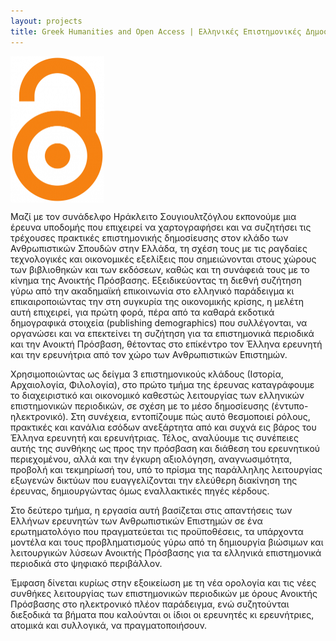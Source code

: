 ```yaml
---
layout: projects
title: Greek Humanities and Open Access | Ελληνικές Επιστημονικές Δημοσιεύσεις Ανθρωπιστικών Επιστημών και Ανοικτή Πρόσβαση
---
```

  <img src="../images/openaccess.png" width="150px" align="middle"/>

Μαζί με τον συνάδελφο Ηράκλειτο Σουγιουλτζόγλου εκπονούμε μια έρευνα υποδομής που επιχειρεί να χαρτογραφήσει και να συζητήσει τις τρέχουσες πρακτικές επιστημονικής δημοσίευσης στον κλάδο των Ανθρωπιστικών Σπουδών στην Ελλάδα, τη σχέση τους με τις ραγδαίες τεχνολογικές και οικονομικές εξελίξεις που σημειώνονται στους χώρους των βιβλιοθηκών και των εκδόσεων, καθώς και τη συνάφειά τους με το κίνημα της Ανοικτής Πρόσβασης. Εξειδικεύοντας τη διεθνή συζήτηση γύρω από την ακαδημαϊκή επικοινωνία στο ελληνικό παράδειγμα κι επικαιροποιώντας την στη συγκυρία της οικονομικής κρίσης, η μελέτη αυτή επιχειρεί, για πρώτη φορά, πέρα από τα καθαρά εκδοτικά δημογραφικά στοιχεία (publishing demographics) που συλλέγονται, να οργανώσει και να επεκτείνει τη συζήτηση για τα επιστημονικά περιοδικά και την Ανοικτή Πρόσβαση, θέτοντας στο επίκέντρο τον Έλληνα ερευνητή και την ερευνήτρια από τον χώρο των Ανθρωπιστικών Επιστημών.

Χρησιμοποιώντας ως δείγμα 3 επιστημονικούς κλάδους (Ιστορία, Αρχαιολογία, Φιλολογία), στο πρώτο τμήμα της έρευνας καταγράφουμε το διαχειριστικό και οικονομικό καθεστώς λειτουργίας των ελληνικών επιστημονικών περιοδικών, σε σχέση με το μέσο δημοσίευσης (έντυπο-ηλεκτρονικό). Στη συνέχεια, εντοπίζουμε πώς αυτό θεσμοποιεί ρόλους, πρακτικές και κανάλια εσόδων ανεξάρτητα από και συχνά εις βάρος του Έλληνα ερευνητή και ερευνήτριας. Τέλος, αναλύουμε τις συνέπειες αυτής της συνθήκης ως προς την πρόσβαση και διάθεση του ερευνητικού περιεχομένου, αλλά και την έγκυρη αξιολόγηση, αναγνωσιμότητα, προβολή και τεκμηρίωσή του, υπό το πρίσμα της παράλληλης λειτουργίας εξωγενών δικτύων που ευαγγελίζονται την ελεύθερη διακίνηση της έρευνας, δημιουργώντας όμως εναλλακτικές πηγές κέρδους.  

Στο δεύτερο τμήμα, η εργασία αυτή βασίζεται στις απαντήσεις των Ελλήνων ερευνητών των Ανθρωπιστικών Επιστημών σε ένα ερωτηματολόγιο που πραγματεύεται τις προϋποθέσεις, τα υπάρχοντα μοντέλα και τους προβληματισμούς γύρω από τη δημιουργία βιώσιμων και λειτουργικών λύσεων Ανοικτής Πρόσβασης για τα ελληνικά επιστημονικά περιοδικά στο ψηφιακό περιβάλλον. 

Έμφαση δίνεται κυρίως στην εξοικείωση με τη νέα ορολογία και τις νέες συνθήκες λειτουργίας των επιστημονικών περιοδικών με όρους Ανοικτής Πρόσβασης στο ηλεκτρονικό πλέον παράδειγμα, ενώ συζητούνται διεξοδικά τα βήματα που καλούνται οι ίδιοι οι ερευνητές κι ερευνήτριες, ατομικά και συλλογικά, να πραγματοποιήσουν.
